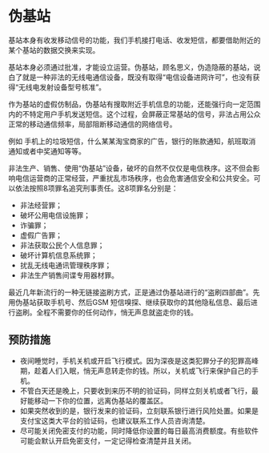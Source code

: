 # 伪基站

基站本身有收发移动信号的功能，我们手机接打电话、收发短信，都要借助附近的某个基站的数据交换来实现。

基站本身必须通过批准，才能设立运营。伪基站，顾名思义，伪造隐蔽的基站，说白了就是一种非法的无线电通信设备，既没有取得“电信设备进网许可”，也没有获得“无线电发射设备型号核准”。

作为基站的虚假仿制品，伪基站有搜取附近手机信息的功能，还能强行向一定范围内的不特定用户手机发送短信。这个过程，会屏蔽正常基站的信号，非法占用公众正常的移动通信频率，局部阻断移动通信的网络信号。

例如 手机上的垃圾短信，什么某某淘宝商家的广告，银行的账款通知，航班取消通知或者中奖通知等等。

非法生产、销售、使用“伪基站”设备，破坏的自然不仅仅是电信秩序。这不但会影响电信运营商的正常经营，严重扰乱市场秩序，也会危害通信安全和公共安全。可以依法按照8项罪名追究刑事责任。这8项罪名分别是：

* 非法经营罪；  
* 破坏公用电信设施罪；  
* 诈骗罪；  
* 虚假广告罪；  
* 非法获取公民个人信息罪；  
* 破坏计算机信息系统罪；  
* 扰乱无线电通讯管理秩序罪；  
* 非法生产销售间谍专用器材罪。

最近几年新流行的一种无链接盗刷方式，正是通过伪基站进行的“盗刷四部曲”。先用伪基站获取手机号、然后GSM 短信嗅探、继续获取你的其他隐私信息、最后进行盗刷。全程不需要你的任何动作，悄无声息就盗走你的钱。

## 预防措施

* 夜间睡觉时，手机关机或开启飞行模式。因为深夜是这类犯罪分子的犯罪高峰期，趁着人们入眠，悄无声息转走你的钱。所以，关机或飞行来保护自己的手机。
* 不管白天还是晚上，只要收到来历不明的验证码，同样立刻关机或者飞行，最好能移动一下你的位置，远离伪基站的覆盖区。
* 如果突然收到的是，银行发来的验证码，立刻联系银行进行风险处置。如果是支付宝这类大平台的验证码，也建议联系工作人员咨询清楚。
* 尽可能关闭免密支付的功能，同时降低你设置的每日最高消费额度。有些软件可能会默认开启免密支付，一定记得检查清楚并且关闭。

